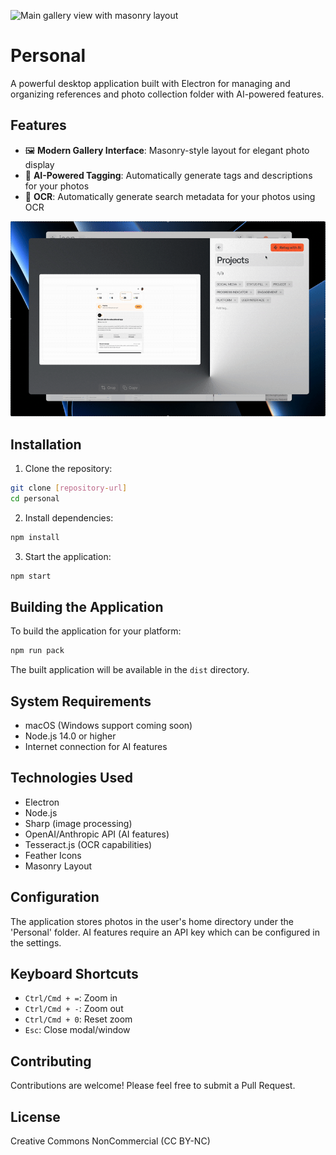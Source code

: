 ![Main gallery view with masonry layout](screenshot1.gif)


# Personal

A powerful desktop application built with Electron for managing and organizing references and photo collection folder with AI-powered features.

## Features

- 🖼️ **Modern Gallery Interface**: Masonry-style layout for elegant photo display
- 🤖 **AI-Powered Tagging**: Automatically generate tags and descriptions for your photos
- 📝 **OCR**: Automatically generate search metadata for your photos using OCR

![AI Tagging](screenshot2.gif)

## Installation

1. Clone the repository:
```bash
git clone [repository-url]
cd personal
```

2. Install dependencies:
```bash
npm install
```

3. Start the application:
```bash
npm start
```

## Building the Application

To build the application for your platform:

```bash
npm run pack
```

The built application will be available in the `dist` directory.

## System Requirements

- macOS (Windows support coming soon)
- Node.js 14.0 or higher
- Internet connection for AI features

## Technologies Used

- Electron
- Node.js
- Sharp (image processing)
- OpenAI/Anthropic API (AI features)
- Tesseract.js (OCR capabilities)
- Feather Icons
- Masonry Layout

## Configuration

The application stores photos in the user's home directory under the 'Personal' folder. AI features require an API key which can be configured in the settings.

## Keyboard Shortcuts

- `Ctrl/Cmd + =`: Zoom in
- `Ctrl/Cmd + -`: Zoom out
- `Ctrl/Cmd + 0`: Reset zoom
- `Esc`: Close modal/window

## Contributing

Contributions are welcome! Please feel free to submit a Pull Request.

## License

Creative Commons NonCommercial (CC BY-NC)
